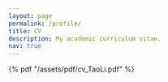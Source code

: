 ```yaml
---
layout: page
permalink: /profile/
title: CV
description: My academic curriculum vitae.
nav: true
---
```


{% pdf "/assets/pdf/cv_TaoLi.pdf" %}